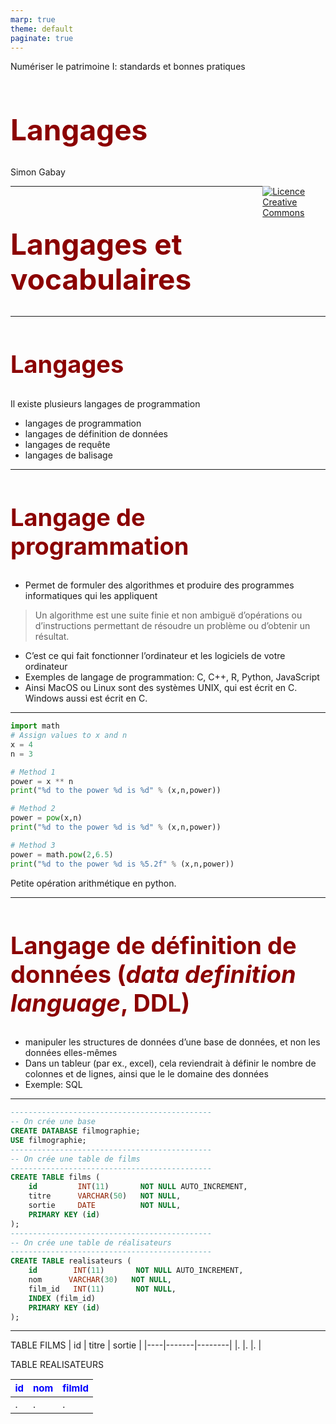 ```yaml
---
marp: true
theme: default
paginate: true
---
```


<style>
img[alt~="center"] {
  display: block;
  margin: 0 auto;
}
h1 {
  font-size: 46px;
  color: darkred;
}
h2 {
  font-size: 38px;
  color: darkred;
}
</style>

Numériser le patrimoine I: standards et bonnes pratiques

# Langages

Simon Gabay

<a style="float:right; width: 20%;" rel="license" href="http://creativecommons.org/licenses/by-sa/4.0/"><img alt="Licence Creative Commons" src="https://i.creativecommons.org/l/by/4.0/88x31.png"/></a>

---
# Langages et vocabulaires

---
## Langages

Il existe plusieurs langages de programmation
* langages de programmation
* langages de définition de données
* langages de requête
* langages de balisage

---
## Langage de programmation

* Permet de formuler des algorithmes et produire des programmes informatiques qui les appliquent

>Un algorithme est une suite finie et non ambiguë d’opérations ou d’instructions permettant de résoudre un problème ou d’obtenir un résultat.

* C’est ce qui fait fonctionner l’ordinateur et les logiciels de votre ordinateur
* Exemples de langage de programmation: C, C++, R, Python, JavaScript
* Ainsi MacOS ou Linux sont des systèmes UNIX, qui est écrit en C. Windows aussi est écrit en C.

---
```python
import math
# Assign values to x and n
x = 4
n = 3

# Method 1
power = x ** n
print("%d to the power %d is %d" % (x,n,power))

# Method 2
power = pow(x,n)
print("%d to the power %d is %d" % (x,n,power))

# Method 3
power = math.pow(2,6.5)
print("%d to the power %d is %5.2f" % (x,n,power))
```
Petite opération arithmétique en python.

---
## Langage de définition de données (_data definition language_, DDL)
* manipuler les structures de données d’une base de données, et non les données elles-mêmes
* Dans un tableur (par ex., excel), cela reviendrait à définir le nombre de colonnes et de lignes, ainsi que le le domaine des données
* Exemple: SQL

---
```SQL
---------------------------------------------
-- On crée une base
CREATE DATABASE filmographie;
USE filmographie;
---------------------------------------------
-- On crée une table de films
---------------------------------------------
CREATE TABLE films (
    id         INT(11)       NOT NULL AUTO_INCREMENT,
    titre      VARCHAR(50)   NOT NULL,
    sortie     DATE          NOT NULL,    
    PRIMARY KEY (id)
);
---------------------------------------------
-- On crée une table de réalisateurs
---------------------------------------------
CREATE TABLE realisateurs (
    id        INT(11)       NOT NULL AUTO_INCREMENT,
    nom      VARCHAR(30)   NOT NULL,
    film_id   INT(11)       NOT NULL,
    INDEX (film_id)
    PRIMARY KEY (id)
);
```

---

TABLE FILMS
| id | titre | sortie |
|----|-------|--------|
|.   |.      |.       |

TABLE REALISATEURS

| id | nom   | filmId |
|----|-------|--------|
|.   |.      |.       |

---
## Langage de manipulation de données (_data manipulation language_, DML)

* permettent de réaliser les traitements sur les données
* Dans un tableur (par ex., excel), cela reviendrait à remplir
le tableau et aller chercher le contenu dans une table
* Exemple: SQL

---
```SQL
---------------------------------------------
-- On remplit la table des films
---------------------------------------------
INSERT INTO films (titre, sortie)
  VALUES ('STAR WARS', '1977')
INSERT INTO films (titre, sortie)
  VALUES ('INDIANA JONES', '1981')
INSERT INTO films (titre, sortie)
  VALUES ('TITANIC', '1997')
---------------------------------------------
-- On remplit la table des réalisateurs
---------------------------------------------
INSERT INTO films (nom, film_id)
  VALUES ('GEORGE LUCAS', 1)
INSERT INTO films (nom, film_id)
  VALUES ('STEVEN SPIELBERG', 2)
INSERT INTO films (nom, film_id)
  VALUES ('JAMES CAMERON', 3)
---------------------------------------------
-- On fait une requête
---------------------------------------------
SELECT nom FROM realisateurs
```

---

TABLE FILMS
| id |     titre     | sortie |
|----|---------------|--------|
| 1  | Star Wars     |  1977  |
| 2  | Indiana Jones |  1981  |
| 3  | Titanic       |  1997  |

TABLE REALISATEURS

| id |        nom       | filmId |
|----|------------------|--------|
| 1  | George Lucas     |   1    |
| 2  | Steven Spielberg |   2    |
| 3  | James Cameron    |   3    |

---
## Exercice

<style scoped>
table {
    height: 100%;
    width: 100%;
    font-size: 15px;
}
th {
    color: blue;
}
</style>

```SQL
SELECT titre FROM films
```

TABLE FILMS
| id |     titre     | sortie |
|----|---------------|--------|
| 1  | Star Wars     |  1977  |
| 2  | Indiana Jones |  1981  |
| 3  | Titanic       |  1997  |

TABLE REALISATEURS

| id |        nom       | filmId |
|----|------------------|--------|
| 1  | George Lucas     |   1    |
| 2  | Steven Spielberg |   2    |
| 3  | James Cameron    |   3    |

---
## Langage de de balisage (_Markup language_)

* Spécialisés dans l’enrichissement d’information textuelle. Ils utilisent des balises, unités syntaxiques délimitant une séquence de caractères ou marquant une position précise à l’intérieur d’un flux de caractères
* Exemple: HTML, XML ou LaTeX

---
```XML
<doc>
    <partie>Filmographie</partie>
    <sous-partie>Films</sous-partie>
    <contenu>STAR WARS, INDIANA JONES, TITANIC</contenu>
    <sous-partie>Réalisateurs</sous-partie>
    <contenu>GEORGE LUCAS, STEVEN SPIELBERG, JAMES 
      CAMERON</contenu>
</doc>
```

Exemple de texte balisé en XML

```HTML
<html>
    <body>
        <h1>Filmographie</h1>
        <h2>Films</h2>
        <p>STAR WARS, INDIANA JONES, TITANIC</p>
        <h2>Realisateurs</h2>
        <p>GEORGE LUCAS, STEVEN SPIELBERG, JAMES
          CAMERON</p>
    </body>
</html>
```
Même exemple balisé en HTML

---

![100%](images/Source_code_navigateur.png)

Rendu du HTML dans le navigateur

---

# Vocabulaire: l’exemple de la TEI

---
## Règles principales
Le langage de balisage fonctionne de manière simple

```XML
<élément attribut="valeur">donnée</élément>
```
1. Un `<élément>` est entre chevrons
2. Une `<balise>` doit être fermé `</balise>`
3. Une <balise1> ne doit <balise2> pas être croisé` </balise1>` avec un autre `</balise2>`
4. Une `<balise/>` peut être auto-fermante
5. Un `<élément>` peut porter un `@attribut` (noté
avec un `@`)
6. L’`@attribut` a une `"valeur"` (entre guillemets)

---
## Sémantique et procédural

> On emploie _a priori_ les italiques pour les locutions et termes empruntés à d’autres langues.

Procédural
```XML
On emploie <italique>a priori</italique> les italiques
pour les locutions et termes empruntés à d’autres langues.
```

Sémantique
```XML
On emploie<locutionEtrangère>a priori</locutionEtrangère>
les italiques...
```

Sémantique II
```XML
On emploie<latin>a priori</latin> les italiques...
```

---
## Une question fondamentale

Comment choisir le nom des `<éléments>` et des `@attributs`?

---
## TEI (_Text Encoding Initiative_)
* Elle est créé en 1987 (donc avant internet)
* La TEI est pilotée par un consortium qui maintient et développe des recommandations pour l’encodage des textes
* Ces recommandations sont en constantes évolutions
* Elles sont disponibles en ligne http://www.tei-c.org/guidelines/

---
## D'autres vocabulaires que la TEI

* _Encoded Archival Description_ (EAD) pour les archivistes
* _Dublin Core_ (DC) pour les bibliothécaires
* _Translation Memory eXchange_ (TMX) pour les traducteurs

Ces vocabulaires peuvent être exprimés avec différents langages:
* RDF-DC (RDF pour _Resource Description Framework_)
* Pour cette raison, on parle de XML-TEI, et il a existé un SGML-TEI (SGML pour _Standard Generalized Markup Language_)

---
## La solution en TEI

> On emploie _a priori_ les italiques pour les locutions et termes empruntés à d’autres langues.

```XML
On emploie<foreign xml:lang="la">a priori</foreign> les
italiques...
```

---
```XML
<TEI xmlns="http://www.tei-c.org/ns/1.0">
  <text>
      <body>
         <head>Filmographie</head>
         <div>
            <head>Films</head>
            <p>STAR WARS, INDIANA JONES, TITANIC</p>
         </div>
         <div>
            <head>Réalisateurs</head>
            <p>GEORGE LUCAS, STEVEN SPIELBERG, JAMES
              CAMERON</p>
         </div>
      </body>
  </text>
</TEI>
```

---
## Valide vs bien formé

Valide (_valid XML document_) vs bien formé (_well-formed XML document_)
* "Bien formé" renvoie au langage et signifie que le document respecte les règles précédemment mentionnées (l’élément est entre chevron, une balise ouverte doit être fermée ...)
* "Valide" renvoie au vocabulaire et signifie que le document répond aux exigences de la TEI (d’où l’expression "valide contre TEI ALL"
* Un schéma, qui est une sorte de dictionnaire qui permet de contrôler que le vocabulaire est bien utilisé, et donc que le document est valide

---
## Valide vs bien formé (suite)
* L’emploi d’un vocabulaire précis est une restriction du champ des possibles
* Un document bien formé n’est pas nécessairement valide
* Un document valide est nécessairement bien formé
* Un schéma permet de contrôler que le code est valide contre la TEI

```XML
<?xml version="1.0" encoding="UTF-8"?>
<?xml-model href="http://www.tei-c.org/release/xml/tei/
custom/schema/relaxng/tei_all.rng"
            type="application/xml" schematypens="http://
relaxng.org/ns/structure/1.0"?>
```

---
## Défauts de la TEI (et des vocabulaires génériques)
La TEI pose des problèmes
* Elle force à utiliser un standard, par définition générique, et qui ne convient pas forcément exactement à nos données
* Elle nécessite un apprentissage, notamment pour respecter le sémantisme du vocabulaire

---
## Avantages de la TEI (et des vocabulaires génériques)
* Elle simplifie l’échange d’information (interopérabilité des données)
* Elle force à adopter de bonnes pratiques, notamment en ce qui concerne les métadonnées
* Elle donne accès à une communauté qui donne de l’aide...
* ...et qui développe des outils disponibles pour tous!

---
## Métadonnées
```XML
<TEI xmlns="http://www.tei-c.org/ns/1.0">
  <teiHeader>
      <fileDesc>
         <titleStmt>
            <title>Example d'encodage TEI</title>
         </titleStmt>
         <publicationStmt>
            <p>Université de Neuchâtel</p>
         </publicationStmt>
         <sourceDesc>
            <p>Cours original</p>
         </sourceDesc>
      </fileDesc>
  </teiHeader>
```
---
Le fichier TEI complet

```XML
<?xml version="1.0" encoding="UTF-8"?>
<?xml-model href="http://www.tei-c.org/release/xml/tei/custom/schema/relaxng/tei_all.rng"
            type="application/xml" schematypens="http://relaxng.org/ns/structure/1.0"?>
<TEI xmlns="http://www.tei-c.org/ns/1.0">
  <teiHeader>
      <fileDesc>
         <titleStmt>
            <title>Example d'encodage TEI</title>
         </titleStmt>
         <publicationStmt>
            <p>Université de Genève</p>
         </publicationStmt>
         <sourceDesc>
            <p>Cours original</p>
         </sourceDesc>
      </fileDesc>
  </teiHeader>
  <text>
      <body>
         <head>Filmographie</head>
         <div>
            <head>Films</head>
            <p>STAR WARS, INDIANA JONES, TITANIC</p>
         </div>
         <div>
            <head>Réalisateurs</head>
            <p>GEORGE LUCAS, STEVEN SPIELBERG, JAMES
              CAMERON</p>
         </div>
      </body>
  </text>
</TEI>
```